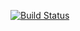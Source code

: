 [![Build Status](https://travis-ci.org/kamil/tempshot.svg?branch=master)](https://travis-ci.org/kamil/tempshot)